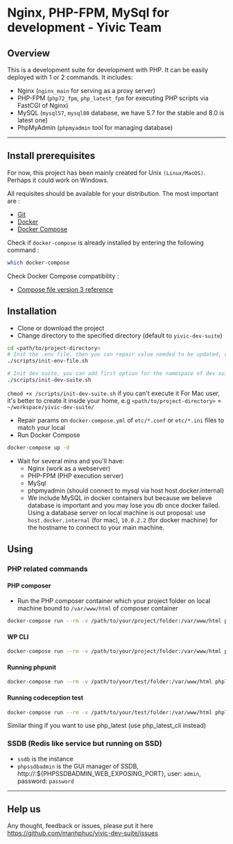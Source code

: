 # Nginx, PHP-FPM, MySql for development - Yivic Team

## Overview
This is a development suite for development with PHP. It can be easily deployed with 1 or 2 commands. It includes:
- Nginx (`nginx_main` for serving as a proxy server)
- PHP-FPM (`php72_fpm`, `php_latest_fpm` for executing PHP scripts via FastCGI of Nginx)
- MySQL (`mysql57`, `mysql80` database, we have 5.7 for the stable and 8.0 is latest one)
- PhpMyAdmin (`phpmyadmin` tool for managing database)



___

## Install prerequisites

For now, this project has been mainly created for Unix `(Linux/MacOS)`. Perhaps it could work on Windows.

All requisites should be available for your distribution. The most important are :

* [Git](https://git-scm.com/downloads)
* [Docker](https://docs.docker.com/engine/installation/)
* [Docker Compose](https://docs.docker.com/compose/install/)

Check if `docker-compose` is already installed by entering the following command : 

```sh
which docker-compose
```

Check Docker Compose compatibility :

* [Compose file version 3 reference](https://docs.docker.com/compose/compose-file/)


## Installation
- Clone or download the project
- Change directory to the specified directory (default to `yivic-dev-suite`)
```sh
cd <path/to/project-directory>
# Init the .env file, then you can repair value needed to be updated, or you can copy `.env.example` -> `.env`
./scripts/init-env-file.sh 

# Init dev suite, you can add first option for the namespace of dev suite to overwrite the one in .env file
./scripts/init-dev-suite.sh
```
`chmod +x /scripts/init-dev-suite.sh` if you can't execute it
For Mac user, it's better to create it inside your home, e.g `<path/to/project-directory>` = `~/workspace/yivic-dev-suite/`
- Repair params on `docker-compose.yml` of `etc/*.conf` or `etc/*.ini` files to match your local
- Run Docker Compose
```sh
docker-compose up -d
```
- Wait for several mins and you'll have:
  - Nginx (work as a webserver)
  - PHP-FPM (PHP execution server)
  - MySql
  - phpmyadmin (should connect to mysql via host host.docker.internal)
  - We include MySQL in docker containers but because we believe database is important and you may lose you db once docker failed. Using a database server on local machine is out proposal: use `host.docker.internal` (for mac), `10.0.2.2` (for docker machine) for the hostname to connect to your main machine.

## Using

### PHP related commands
#### PHP composer
- Run the PHP composer container which your project folder on local machine bound to `/var/www/html` of composer container
```bash 
docker-compose run --rm -v /path/to/your/project/folder:/var/www/html php72_cli composer update
```


#### WP CLI
```bash
docker-compose run --rm -v /path/to/your/project/folder:/var/www/html php72_cli wp plugin list
```

#### Running phpunit
```bash
docker-compose run --rm -v /path/to/your/test/folder:/var/www/html php72_cli phpunit
```

#### Running codeception test
```bash
docker-compose run --rm -v /path/to/your/test/folder:/var/www/html php72_cli codecept
```

Similar thing if you want to use php_latest (use php_latest_cli instead)

### SSDB (Redis like service but running on SSD)
- `ssdb` is the instance
- `phpssdbadmin` is the GUI manager of SSDB, http://<domain-to-instance>:${PHPSSDBADMIN_WEB_EXPOSING_PORT}, user: `admin`, password: `password`

___

## Help us

Any thought, feedback or issues, please put it here https://github.com/manhphuc/yivic-dev-suite/issues